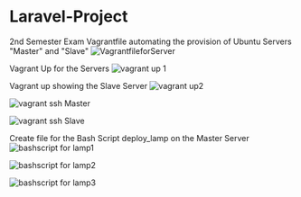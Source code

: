 # Laravel-Project
2nd Semester Exam
Vagrantfile automating the provision of Ubuntu Servers "Master" and "Slave"
![VagrantfileforServer](https://github.com/Adeexy/Laravel-Project/assets/151438215/aabee7c2-5d02-4027-bc11-1f0d81341d80)

Vagrant Up for the Servers
![vagrant up 1](https://github.com/Adeexy/Laravel-Project/assets/151438215/5aec4bd9-a4d1-4d6b-9325-8cfcb16b193f)

Vagrant up showing the Slave Server
![vagrant up2](https://github.com/Adeexy/Laravel-Project/assets/151438215/c5c819d7-419f-4598-9f4d-053cb5e85cbd)


![vagrant ssh Master](https://github.com/Adeexy/Laravel-Project/assets/151438215/2af6f90c-9347-4a73-9396-d2ca696f3005)

![vagrant ssh Slave](https://github.com/Adeexy/Laravel-Project/assets/151438215/c1f9f95e-afa4-4e9e-8073-2adcebd2e8df)


Create file for the Bash Script deploy_lamp on the Master Server
![bashscript for lamp1](https://github.com/Adeexy/Laravel-Project/assets/151438215/ea046867-4c53-48c8-a781-4cc027e6f07b)

![bashscript for lamp2](https://github.com/Adeexy/Laravel-Project/assets/151438215/8022aecc-3f69-4ede-9615-60fd4a391200)

![bashscript for lamp3](https://github.com/Adeexy/Laravel-Project/assets/151438215/2aed5910-22b4-4f24-9cea-22574716d672)
